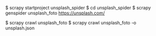 $ scrapy startproject unsplash_spider
$ cd unsplash_spider
$ scrapy genspider unsplash_foto https://unsplash.com/

$ scrapy crawl unsplash_foto
$ scrapy crawl unsplash_foto -o unsplash.json
